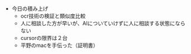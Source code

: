 - 今日の積み上げ
	- ocr技術の検証と類似度比較
	- 人に相談した方が早いが、AIについていけずに人に相談する状態にならない
	- cursorの限界は２台
	- 平野のmacを手伝った（証明書）